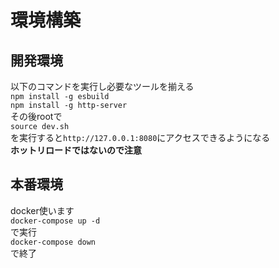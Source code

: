 # 環境構築
## 開発環境
以下のコマンドを実行し必要なツールを揃える  
`npm install -g esbuild`  
`npm install -g http-server`  
その後rootで  
`source dev.sh`  
を実行すると`http://127.0.0.1:8080`にアクセスできるようになる  
**ホットリロードではないので注意**

## 本番環境
docker使います  
`docker-compose up -d`  
で実行  
`docker-compose down`  
で終了  
